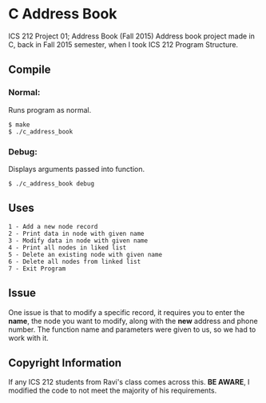# C Address Book
ICS 212 Project 01; Address Book (Fall 2015)
Address book project made in C, back in Fall 2015 semester, when I took ICS 212 Program Structure.

## Compile
### Normal:
Runs program as normal.
```
$ make
$ ./c_address_book
```
### Debug:
Displays arguments passed into function.
```
$ ./c_address_book debug
```

## Uses
```
1 - Add a new node record
2 - Print data in node with given name
3 - Modify data in node with given name
4 - Print all nodes in liked list
5 - Delete an existing node with given name
6 - Delete all nodes from linked list
7 - Exit Program
```

## Issue
One issue is that to modify a specific record, it requires you to enter the **name**, the node you want to modify, along with the **new** address and phone number. The function name and parameters were given to us, so we had to work with it.

## Copyright Information
If any ICS 212 students from Ravi's class comes across this. **BE AWARE**, I modified the code to not meet the majority of his requirements.
